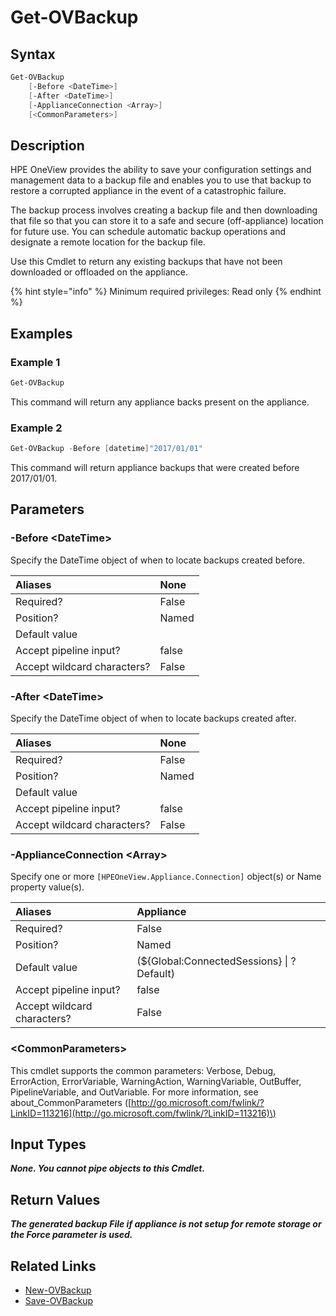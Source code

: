 ﻿---
description: List appliance backups.
---

# Get-OVBackup

## Syntax

```powershell
Get-OVBackup
    [-Before <DateTime>]
    [-After <DateTime>]
    [-ApplianceConnection <Array>]
    [<CommonParameters>]
```

## Description

HPE OneView provides the ability to save your configuration settings and management data to a backup file and enables you to use that backup to restore a corrupted appliance in the event of a catastrophic failure.

The backup process involves creating a backup file and then downloading that file so that you can store it to a safe and secure (off-appliance) location for future use. You can schedule automatic backup operations and designate a remote location for the backup file.

Use this Cmdlet to return any existing backups that have not been downloaded or offloaded on the appliance.

{% hint style="info" %}
Minimum required privileges: Read only
{% endhint %}

## Examples

###  Example 1 

```powershell
Get-OVBackup
```

This command will return any appliance backs present on the appliance.

###  Example 2 

```powershell
Get-OVBackup -Before [datetime]"2017/01/01"
```

This command will return appliance backups that were created before 2017/01/01.

## Parameters

### -Before &lt;DateTime&gt;

Specify the DateTime object of when to locate backups created before.

| Aliases | None |
| :--- | :--- |
| Required? | False |
| Position? | Named |
| Default value |  |
| Accept pipeline input? | false |
| Accept wildcard characters? | False |

### -After &lt;DateTime&gt;

Specify the DateTime object of when to locate backups created after.

| Aliases | None |
| :--- | :--- |
| Required? | False |
| Position? | Named |
| Default value |  |
| Accept pipeline input? | false |
| Accept wildcard characters? | False |

### -ApplianceConnection &lt;Array&gt;

Specify one or more `[HPEOneView.Appliance.Connection]` object(s) or Name property value(s).

| Aliases | Appliance |
| :--- | :--- |
| Required? | False |
| Position? | Named |
| Default value | (${Global:ConnectedSessions} &vert; ? Default) |
| Accept pipeline input? | false |
| Accept wildcard characters? | False |

### &lt;CommonParameters&gt;

This cmdlet supports the common parameters: Verbose, Debug, ErrorAction, ErrorVariable, WarningAction, WarningVariable, OutBuffer, PipelineVariable, and OutVariable. For more information, see about\_CommonParameters \([http://go.microsoft.com/fwlink/?LinkID=113216](http://go.microsoft.com/fwlink/?LinkID=113216)\)

## Input Types

_**None.  You cannot pipe objects to this Cmdlet.**_

## Return Values

_**The generated backup File if appliance is not setup for remote storage or the Force parameter is used.**_



## Related Links

* [New-OVBackup](new-ovbackup.md)
* [Save-OVBackup](save-ovbackup.md)
